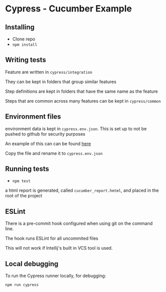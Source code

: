 # Cypress - Cucumber Example

## Installing

- Clone repo
- `npm install`
 
## Writing tests

Feature are written in `cypress/integration`

They can be kept in folders that group similar features

Step definitions are kept in folders that have the same name as the feature

Steps that are common across many features can be kept in `cypress/common`

## Environment files

environment data is kept in `cypress.env.json`. This is set up to not be pushed to github for security purposes

An example of this can can be found [here](./cypress.env.json.txt)

Copy the file and rename it to `cypress.env.json`

## Running tests

- `npm test`

a html report is generated, called `cucumber_report.hmtml`, and placed in the root of the project

## ESLint

There is a pre-commit hook configured when using git on the command line. 

The hook runs ESLint for all uncommited files

This will not work if Intellij's built in VCS tool is used. 


## Local debugging

To run the Cypress runner locally, for debugging:

`npm run cypress`
